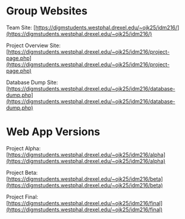# Group Websites

Team Site: [https://digmstudents.westphal.drexel.edu/~ojk25/idm216/](https://digmstudents.westphal.drexel.edu/~ojk25/idm216/)

Project Overview Site: [https://digmstudents.westphal.drexel.edu/~ojk25/idm216/project-page.php](https://digmstudents.westphal.drexel.edu/~ojk25/idm216/project-page.php)

Database Dump Site: [https://digmstudents.westphal.drexel.edu/~ojk25/idm216/database-dump.php](https://digmstudents.westphal.drexel.edu/~ojk25/idm216/database-dump.php)

 
# Web App Versions

Project Alpha: [https://digmstudents.westphal.drexel.edu/~ojk25/idm216/alpha](https://digmstudents.westphal.drexel.edu/~ojk25/idm216/alpha)  

Project Beta: [https://digmstudents.westphal.drexel.edu/~ojk25/idm216/beta](https://digmstudents.westphal.drexel.edu/~ojk25/idm216/beta)

Project Final: [https://digmstudents.westphal.drexel.edu/~ojk25/idm216/final](https://digmstudents.westphal.drexel.edu/~ojk25/idm216/final)

